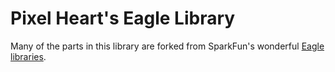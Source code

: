 # Pixel Heart's Eagle Library

Many of the parts in this library are forked from SparkFun's wonderful [Eagle libraries](https://github.com/sparkfun/SparkFun-Eagle-Libraries).
